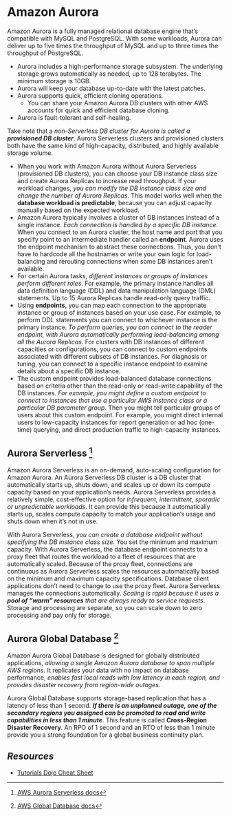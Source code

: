 # Amazon Aurora

Amazon Aurora is a fully managed relational database engine that’s compatible with MySQL and PostgreSQL. With some workloads, Aurora can deliver up to five times the throughput of MySQL and up to three times the throughput of PostgreSQL.
- Aurora includes a high-performance storage subsystem. The underlying storage grows automatically as needed, up to 128 terabytes. The minimum storage is 10GB.
- Aurora will keep your database up-to-date with the latest patches.
- Aurora supports quick, efficient cloning operations.
   - You can share your Amazon Aurora DB clusters with other AWS accounts for quick and efficient database cloning.
- Aurora is fault-tolerant and self-healing.

Take note that a _non-Serverless DB cluster for Aurora is called a **provisioned DB cluster**_. Aurora Serverless clusters and provisioned clusters both have the same kind of high-capacity, distributed, and highly available storage volume.
- When you work with Amazon Aurora without Aurora Serverless (provisioned DB clusters), you can choose your DB instance class size and create Aurora Replicas to increase read throughput. If your workload changes, *you can modify the DB instance class size and change the number of Aurora Replicas*. This model works well when the **database workload is predictable**, because you can adjust capacity manually based on the expected workload.
- Amazon Aurora typically involves a cluster of DB instances instead of a single instance. *Each connection is handled by a specific DB instance*. When you connect to an Aurora cluster, the host name and port that you specify point to an intermediate handler called an **endpoint**. Aurora uses the endpoint mechanism to abstract these connections. Thus, you don’t have to hardcode all the hostnames or write your own logic for load-balancing and rerouting connections when some DB instances aren’t available.
- For certain Aurora tasks, *different instances or groups of instances perform different roles*. For example, the primary instance handles all data definition language (DDL) and data manipulation language (DML) statements. Up to 15 Aurora Replicas handle read-only query traffic.
- Using **endpoints**, you can map each connection to the appropriate instance or group of instances based on your use case. For example, to perform DDL statements you can connect to whichever instance is the primary instance. *To perform queries, you can connect to the reader endpoint, with Aurora automatically performing load-balancing among all the Aurora Replicas*. For clusters with DB instances of different capacities or configurations, you can connect to custom endpoints associated with different subsets of DB instances. For diagnosis or tuning, you can connect to a specific instance endpoint to examine details about a specific DB instance.
- The custom endpoint provides load-balanced database connections based on criteria other than the read-only or read-write capability of the DB instances. *For example, you might define a custom endpoint to connect to instances that use a particular AWS instance class or a particular DB parameter group*. Then you might tell particular groups of users about this custom endpoint. For example, you might direct internal users to low-capacity instances for report generation or ad hoc (one-time) querying, and direct production traffic to high-capacity instances.

## Aurora Serverless [^1]

Amazon Aurora Serverless is an on-demand, auto-scaling configuration for Amazon Aurora. An Aurora Serverless DB cluster is a DB cluster that automatically starts up, shuts down, and scales up or down its compute capacity based on your application’s needs. Aurora Serverless provides a relatively simple, cost-effective option for *infrequent, intermittent, sporadic or unpredictable workloads*. It can provide this because it automatically starts up, scales compute capacity to match your application’s usage and shuts down when it’s not in use.

With Aurora Serverless, *you can create a database endpoint without specifying the DB instance class size*. You set the minimum and maximum capacity. With Aurora Serverless, the database endpoint connects to a proxy fleet that routes the workload to a fleet of resources that are automatically scaled. Because of the proxy fleet, connections are continuous as Aurora Serverless scales the resources automatically based on the minimum and maximum capacity specifications. Database client applications don’t need to change to use the proxy fleet. Aurora Serverless manages the connections automatically. _Scaling is rapid because it uses a **pool of “warm” resources** that are always ready to service requests_. Storage and processing are separate, so you can scale down to zero processing and pay only for storage.

## Aurora Global Database [^2]

Amazon Aurora Global Database is designed for globally distributed applications, *allowing a single Amazon Aurora database to span multiple AWS regions*. It replicates your data with no impact on database performance, *enables fast local reads with low latency in each region, and provides disaster recovery from region-wide outages*.

Aurora Global Database supports storage-based replication that has a latency of less than 1 second. ***If there is an unplanned outage, one of the secondary regions you assigned can be promoted to read and write capabilities in less than 1 minute***. This feature is called **Cross-Region Disaster Recovery**. An RPO of 1 second and an RTO of less than 1 minute provide you a strong foundation for a global business continuity plan.

## *Resources*

- [Tutorials Dojo Cheat Sheet](https://tutorialsdojo.com/amazon-aurora/)
[^1]: [AWS Aurora Serverless docs](https://docs.aws.amazon.com/AmazonRDS/latest/AuroraUserGuide/aurora-serverless.html)
[^2]: [AWS Global Database docs](https://docs.aws.amazon.com/AmazonRDS/latest/AuroraUserGuide/aurora-global-database.html)
